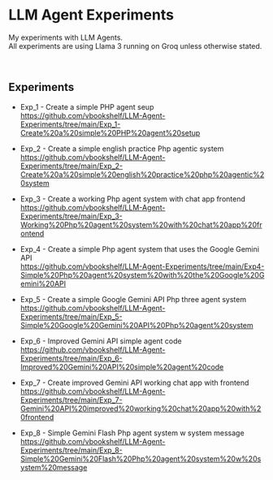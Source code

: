 # LLM Agent Experiments
My experiments with LLM Agents.<br>
All experiments are using Llama 3 running on Groq unless otherwise stated.

<br>

## Experiments

- Exp_1 - Create a simple PHP agent seup<br>
https://github.com/vbookshelf/LLM-Agent-Experiments/tree/main/Exp_1-Create%20a%20simple%20PHP%20agent%20setup

- Exp_2 - Create a simple english practice Php agentic system<br>
https://github.com/vbookshelf/LLM-Agent-Experiments/tree/main/Exp_2-Create%20a%20simple%20english%20practice%20php%20agentic%20system

- Exp_3 - Create a working Php agent system with chat app frontend<br>
https://github.com/vbookshelf/LLM-Agent-Experiments/tree/main/Exp_3-Working%20Php%20agent%20system%20with%20chat%20app%20frontend

- Exp_4 - Create a simple Php agent system that uses the Google Gemini API<br>
https://github.com/vbookshelf/LLM-Agent-Experiments/tree/main/Exp4-Simple%20Php%20agent%20system%20with%20the%20Google%20Gemini%20API

- Exp_5 - Create a simple Google Gemini API Php three agent system<br>
https://github.com/vbookshelf/LLM-Agent-Experiments/tree/main/Exp_5-Simple%20Google%20Gemini%20API%20Php%20agent%20system

- Exp_6 - Improved Gemini API simple agent code<br>
https://github.com/vbookshelf/LLM-Agent-Experiments/tree/main/Exp_6-Improved%20Gemini%20API%20simple%20agent%20code

- Exp_7 - Create improved Gemini API working chat app with frontend<br>
https://github.com/vbookshelf/LLM-Agent-Experiments/tree/main/Exp_7-Gemini%20API%20improved%20working%20chat%20app%20with%20frontend

- Exp_8 - Simple Gemini Flash Php agent system w system message<br>
https://github.com/vbookshelf/LLM-Agent-Experiments/tree/main/Exp_8-Simple%20Gemini%20Flash%20Php%20agent%20system%20w%20system%20message
